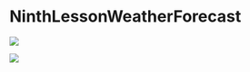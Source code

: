 # NinthLessonWeatherForecast
<p align="left">
<img src="https://user-images.githubusercontent.com/108148690/228250011-83bec95d-186f-47f2-a43b-9906b3f1fe35.jpeg"/>
</p>
<img src="https://user-images.githubusercontent.com/108148690/228250176-9d523deb-0bd3-4703-94f3-deb988cfdc4b.jpeg"/>
</p>
